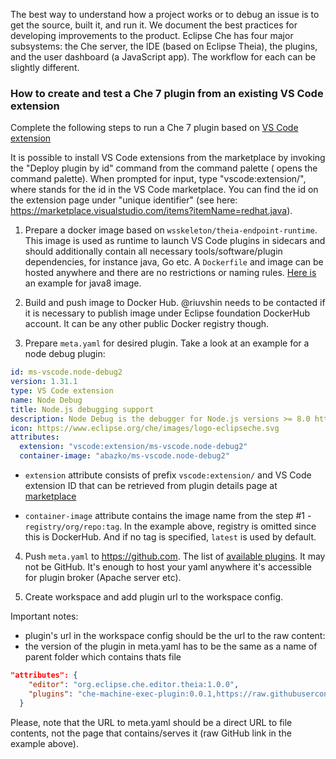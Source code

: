 The best way to understand how a project works or to debug an issue is to get the source, built it, and run it. We document the best practices for developing improvements to the product. Eclipse Che has four major subsystems: the Che server, the IDE (based on Eclipse Theia), the plugins, and the user dashboard (a JavaScript app). The workflow for each can be slightly different.

### How to create and test a Che 7 plugin from an existing VS Code extension

Complete the following steps to run a Che 7 plugin based on [VS Code extension](https://marketplace.visualstudio.com/vscode)

It is possible to install VS Code extensions from the marketplace by invoking the "Deploy plugin by id" command from the command palette (<F1> opens the command palette). When prompted for input, type "vscode:extension/<extension id>", where <extension id> stands for the id in the VS Code marketplace. You can find the id on the extension page under "unique identifier" (see here: https://marketplace.visualstudio.com/items?itemName=redhat.java).

1. Prepare a docker image based on `wsskeleton/theia-endpoint-runtime`. This image is used as runtime to launch VS Code plugins in sidecars and should additionally contain all necessary tools/software/plugin dependencies, for instance java, Go etc. A `Dockerfile` and image can be hosted anywhere and there are no restrictions or naming rules. [Here is](https://github.com/eclipse/che-theia/tree/master/dockerfiles/remote-plugin-runner-java8) an example for java8 image. 

2. Build and push image to Docker Hub. @riuvshin needs to be contacted if it is necessary to publish image under Eclipse foundation DockerHub account. It can be any other public Docker registry though.

3.  Prepare `meta.yaml` for desired plugin. Take a look at an example for a node debug plugin:

```yaml
id: ms-vscode.node-debug2
version: 1.31.1
type: VS Code extension
name: Node Debug
title: Node.js debugging support
description: Node Debug is the debugger for Node.js versions >= 8.0 https://marketplace.visualstudio.com/items?itemName=ms-vscode.node-debug2
icon: https://www.eclipse.org/che/images/logo-eclipseche.svg
attributes:
  extension: "vscode:extension/ms-vscode.node-debug2"
  container-image: "abazko/ms-vscode.node-debug2" 
```

*  `extension` attribute consists of prefix `vscode:extension/` and VS Code extension ID that can be retrieved from plugin details page at  [marketplace](https://marketplace.visualstudio.com/)

* `container-image` attribute contains the image name from the step #1 - `registry/org/repo:tag`. In the example above, registry is omitted since this is DockerHub. And if no tag is specified, `latest` is used by default.

4. Push `meta.yaml` to https://github.com. The list of [available plugins](https://github.com/eclipse/che-plugin-registry/tree/master/plugins). It may not be GitHub. It's enough to host your yaml anywhere it's accessible for plugin broker (Apache server etc).

5. Create workspace and add plugin url to the workspace config. 

Important notes:
* plugin's url in the workspace config should be the url to the raw content:
* the version of the plugin in meta.yaml has to be the same as a name of parent folder which contains thats file

```json
"attributes": {
    "editor": "org.eclipse.che.editor.theia:1.0.0",
    "plugins": "che-machine-exec-plugin:0.0.1,https://raw.githubusercontent.com/eclipse/che-plugin-registry/master/plugins/org.eclipse.che.samples.container-fortune:0.0.1"
  }
```
Please, note that the URL to meta.yaml should be a direct URL to file contents, not the page that contains/serves it (raw GitHub link in the example above).

